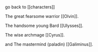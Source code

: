 go back to [[characters]]

The great fearsome warrior [[Olvin]].

The handsome young Bard [[Ulysses]].

The wise archmage [[Cyrus]].

and The mastermind (paladin) [[Galiminus]].
